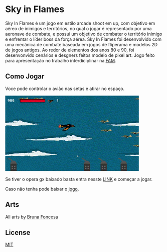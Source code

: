 # Sky in Flames
Sky In Flames é um jogo em estilo arcade shoot em up, com objetivo em aéreo de inimigos e territórios, no qual o jogar é representado por uma aeronave de combate, e possui um objetivo de combater o território inimigo e enfrentar o líder boss da força aérea. 
Sky In Flames foi desenvolvido com uma mecânica de combate baseada em jogos de fliperama e modelos 2D de jogos antigos. Ao redor de elementos dos anos 80 e 90, foi desenvonvido cenários e desgners feitos modelo de pixel art.
Jogo feito para apresentação no trabalho interdiciplinar na [FAM](https://www.vemprafam.com.br).


## Como Jogar
Voce pode controlar o avião nas setas e atirar no espaço.

![Gameplay](gameplay.gif)

Se tiver o opera gx baixado basta entra nesste [LINK](https://gx.games/pt-br/games/e8fwty/sky-in-flames/) e começar a jogar.

Caso não tenha pode baixar o [jogo](https://github.com/Sena-ops/Sky-in-Flames/releases/download/untagged-e3a0b9cd4cd966bae231/sky_in_flames_1.0.zip).

## Arts
All arts by [Bruna Foncesa](https://github.com/Bum4n3d)

## License
[MIT](https://github.com/Sena-ops/Sky-in-Flames/blob/main/LICENSE)
